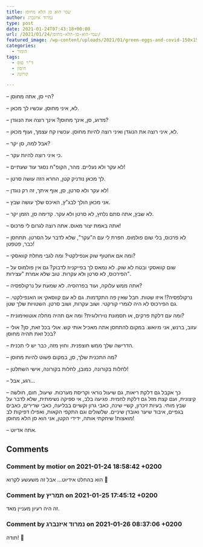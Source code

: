```yaml
---
title: שמי הוא סן הלא מחוסן
author: נמרוד איזנברג
type: post
date: 2021-01-24T07:43:18+00:00
url: /2021/01/24/שמי-הוא-סן-הלא-מחוסן/
featured_image: /wp-content/uploads/2021/01/green-eggs-and-covid-150x150.png
categories:
  - הומור
tags:
  - ד"ר סוס
  - חיסון
  - קורונה

---
```

&#8211; היי סן, אתה מחוסן?

&#8211; לא, איני מחוסן. עכשיו לך מכאן.

&#8211; מדוע, סן, אינך מחוסן? אינך רוצה את הנוגדן?

&#8211; לא, איני רוצה את הנוגדן ואיני רוצה להיות מחוסן. עכשיו קח עצמך, ועוף מכאן.

&#8211; אבל למה, סן יקר?

&#8211; כי איני רוצה להיות עקר.

&#8211; לא עקר ולא נעליים. מהר, הקופ"ח נסגר עוד שעתיים!

&#8211; לך מכאן נודניק קטן, החרא הזה עושה סרטן.

&#8211; לא עקר ולא סרטן, סן, אוף איתך, זה רק נוגדן!

&#8211; אני מכאן הולך לבג"ץ, האיכס שלך עושה שבץ.

&#8211; לא שבץ, אתה סתם נלחץ, לא סרטן ולא עקר. קדימה סן, הזמן יקר.

&#8211; אתה באמת יצור מאוס. אתה רוצה לגרום לי פרכוס!

&#8211; לא פרכוס, בלי שום פולמוס. חפרת לי עם ה"עקר", שלא לדבר על הסרטן. תתחסן כבר, פטפטן!

&#8211; ומה אם אחטוף שוק אנפילקטי? ומה לגבי מחלת קוואסקי?

&#8211; שום קוואסקי ובטח לא שוק. לא נמאס לך בפייקניוז לדבוק? גם אין פולמוס על הפירכוס, לא סרטן ולא עקרות. טוב שלא אמרת "עצירות".

&#8211; אתה ממש עלוקה, ועוד בפרהסיה. לא שמעת על נרקולפסיה?

&#8211; נרקולפסיה?! איזו שטות. חבל שאין פה התקדמות. גם לא עם קווסאקי או האנפילקטי. גם הפירכוס לא היה לגמרי קורקטי. ושוב עקרות, ושוב סרטן. השטויות שלך שטן.

&#8211; ומה עם דלקת פרקים, או תסמונת נוירולוגית? ומה אם תהיה מחלה אוטואימונית?

&#8211; עזוב, ברנש, אני מיואש. במקום להתחסן אתה מאכיל אותי קש. אולי בכל זאת, סן? אולי בכל זאת תהיה מחוסן?

&#8211; הדרישה שלך ממש חוצפנית. וחוץ מזה, כבר יש לי תכנית.

&#8211; מה התכנית שלך, סן, במקום פשוט להיות מחוסן?

&#8211; לחלות בקורונה, כמובן, לחלות בקורונה, אישי השתלטן!

&#8211; רגע, אבל&#8230;

&#8211; כך אקבל גם דלקת ריאות, גם שיעול נוראי וקריסת מערכות. שיעול, חום, חולשה קיצונית, ועם קצת מזל גם דלקת לחמית. פגיעה בלב, אי ספיקה נשימתית, שלא לדבר על שבץ מוחי. בעיות זיכרון, קשיי שינה, כאבי גרון וקשיים בבליעה, כאבי שרירים, כאבים בגפיים, איבוד שיער ואובדן שיניים. שלשולים וגם התקפי הקאות, ואפילו דפיקות לב מואצות! שיחקתי אותה, ידידי הקטן, אני הוא סן הלא מחוסן!

&#8211; אתה אדיוט.

## Comments

### Comment by motior on 2021-01-24 18:58:42 +0200
הוא בהחלט אידיוט&#8230; אבל זה משעשע לקרוא 🙂

### Comment by תמריץ on 2021-01-25 17:45:12 +0200
זה היה רעיון מעניין מאד.

### Comment by נמרוד איזנברג on 2021-01-26 08:37:06 +0200
תודה! 🙂
